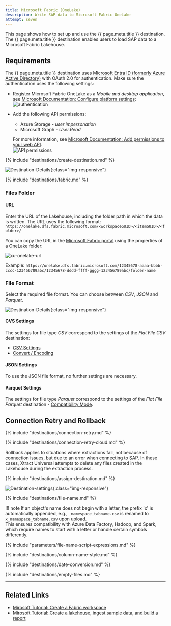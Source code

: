 ```yaml
---
title: Microsoft Fabric (OneLake)
description: Write SAP data to Microsoft Fabric OneLake
attempt: seven
---
```


This page shows how to set up and use the {{ page.meta.title }} destination. 
The {{ page.meta.title }} destination enables users to load SAP data to a Microsoft Fabric Lakehouse.


## Requirements
The {{ page.meta.title }} destination uses [Microsoft Entra ID (formerly Azure Active Directory)](https://www.microsoft.com/en-us/security/business/identity-access/microsoft-entra-id) with OAuth 2.0 for authentication.
Make sure the authentication uses the following settings:
- Register Microsoft Fabric OneLake as a *Mobile and desktop application*, see [Microsoft Documentation: Configure platform settings](https://learn.microsoft.com/en-us/entra/identity-platform/quickstart-register-app?tabs=certificate#configure-platform-settings):<br>
![authentication](../../assets/images/documentation/destinations/fabric/auth.png)
- Add the following API permissions:
	- Azure Storage - *user impersonation*
	- Microsoft Graph - *User.Read*
	
	For more information, see [Microsoft Documentation: Add permissions to your web API](https://learn.microsoft.com/en-us/entra/identity-platform/quickstart-configure-app-access-web-apis#add-permissions-to-access-your-web-api).<br>
	![API permissions](../../assets/images/documentation/destinations/fabric/api-permissions.png)
	

{% include "destinations/create-destination.md" %}

![Destination-Details](../../assets/images/documentation/destinations/fabric/destination-details.png){:class="img-responsive"}

{% include "destinations/fabric.md" %}


### Files Folder

#### URL

Enter the URL of the Lakehouse, including the folder path in which the data is written.
The URL uses the following format:<br>
`https://onelake.dfs.fabric.microsoft.com/<workspaceGUID>/<itemGUID>/<folder>/`

You can copy the URL in the [Microsoft Fabric portal](https://app.fabric.microsoft.com/home) using the properties of a OneLake folder:
	
![xu-onelake-url](../../assets/images/documentation/destinations/fabric/url.png)


Example: 
`https://onelake.dfs.fabric.microsoft.com/12345678-aaaa-bbbb-cccc-123456789abc/12345678-dddd-ffff-gggg-123456789abc/folder-name`



### File Format

Select the required file format. You can choose between *CSV*, *JSON* and *Parquet*.

![Destination-Details](../../assets/images/documentation/destinations/fabric/destination-details_2.png){:class="img-responsive"}

#### CVS Settings

The settings for file type *CSV* correspond to the settings of the *Flat File CSV* destination:

- [CSV Settings](csv-flat-file.md/#csv-settings)
- [Convert / Encoding](csv-flat-file.md/#convert-encoding)

#### JSON Settings

To use the JSON file format, no further settings are necessary.

#### Parquet Settings

The settings for file type *Parquet* correspond to the settings of the *Flat File Parquet* destination - [Compatibility Mode](parquet.md/#compatibility-mode).


## Connection Retry and Rollback

{% include "destinations/connection-retry.md" %}

{% include "destinations/connection-retry-cloud.md" %}

Rollback applies to situations where extractions fail, not because of connection issues, but due to an error when connecting to SAP. 
In these cases, Xtract Universal attempts to delete any files created in the Lakehouse during the extraction process.
	
{% include "destinations/assign-destination.md" %}

![Destination-settings](../../assets/images/documentation/destinations/fabric/destination-settings.png){:class="img-responsive"}

{% include "destinations/file-name.md" %}

!!! note
	If an object's name does not begin with a letter, the prefix 'x' is automatically appended, e.g., `_namespace_tabname.csv` is renamed to `x_namespace_tabname.csv` upon upload. <br> This ensures compatibility with Azure Data Factory, Hadoop, and Spark, which require names to start with a letter or handle certain symbols differently.

{% include "parameters/file-name-script-expressions.md" %}

{% include "destinations/column-name-style.md" %}

{% include "destinations/date-conversion.md" %}

{% include "destinations/empty-files.md" %}

----

## Related Links
- [Mirosoft Tutorial: Create a Fabric workspace](https://learn.microsoft.com/en-us/fabric/data-engineering/tutorial-lakehouse-get-started)
- [Mirosoft Tutorial: Create a lakehouse, ingest sample data, and build a report](https://learn.microsoft.com/en-us/fabric/data-engineering/tutorial-build-lakehouse)
